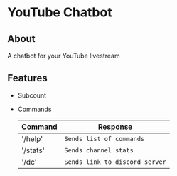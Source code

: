 # YouTube Chatbot

## About

A chatbot for your YouTube livestream

## Features

-   Subcount
-   Commands

    | Command  | Response                       |
    | -------- | ------------------------------ |
    | '/help'  | `Sends list of commands`       |
    | '/stats' | `Sends channel stats`          |
    | '/dc'    | `Sends link to discord server` |
